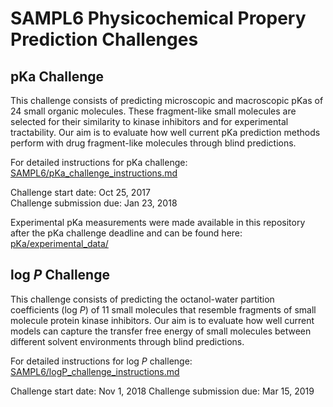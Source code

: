 # SAMPL6 Physicochemical Propery Prediction Challenges

## pKa Challenge

This challenge consists of predicting microscopic and macroscopic pKas of 24 small organic molecules. 
These fragment-like small molecules are selected for their similarity to kinase inhibitors and for experimental tractability. 
Our aim is to evaluate how well current pKa prediction methods perform with drug fragment-like molecules through blind predictions.

For detailed instructions for pKa challenge: [SAMPL6/pKa_challenge_instructions.md](https://github.com/MobleyLab/SAMPL6/blob/pKa/pKa_challenge_instructions.md)

Challenge start date: Oct 25, 2017   
Challenge submission due: Jan 23, 2018  

Experimental pKa measurements were made available in this repository after the pKa challenge deadline and can be found here: [pKa/experimental_data/](pKa/experimental_data/)

## log *P* Challenge

This challenge consists of predicting the octanol-water partition coefficients (log *P*) of 11 small molecules that resemble fragments of small molecule protein kinase inhibitors. Our aim is to evaluate how well current models can capture the transfer free energy of small molecules between different solvent environments through blind predictions.

For detailed instructions for log *P* challenge: [SAMPL6/logP_challenge_instructions.md](/logP_challenge_instructions.md)

Challenge start date: Nov 1, 2018
Challenge submission due: Mar 15, 2019


 
